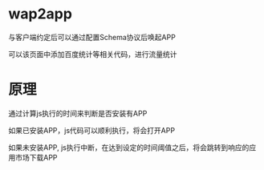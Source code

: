 # wap2app
与客户端约定后可以通过配置Schema协议后唤起APP

可以该页面中添加百度统计等相关代码，进行流量统计

# 原理
通过计算js执行的时间来判断是否安装有APP

如果已安装APP，js代码可以顺利执行，将会打开APP

如果未安装APP, js执行中断，在达到设定的时间阈值之后，将会跳转到响应的应用市场下载APP
